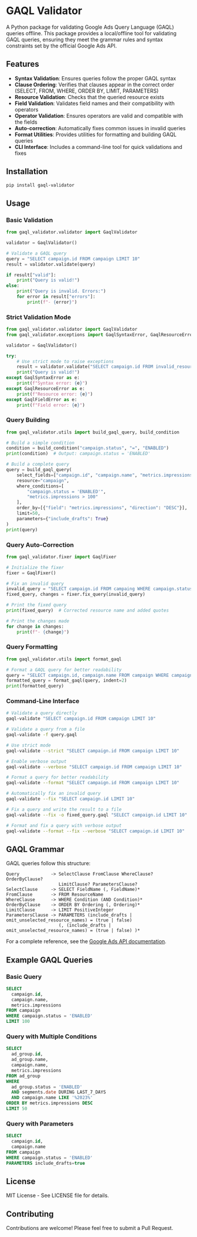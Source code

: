 # GAQL Validator

A Python package for validating Google Ads Query Language (GAQL) queries offline. This package provides a local/offline tool for validating GAQL queries, ensuring they meet the grammar rules and syntax constraints set by the official Google Ads API.

## Features

- **Syntax Validation**: Ensures queries follow the proper GAQL syntax
- **Clause Ordering**: Verifies that clauses appear in the correct order (SELECT, FROM, WHERE, ORDER BY, LIMIT, PARAMETERS)
- **Resource Validation**: Checks that the queried resource exists
- **Field Validation**: Validates field names and their compatibility with operators
- **Operator Validation**: Ensures operators are valid and compatible with the fields
- **Auto-correction**: Automatically fixes common issues in invalid queries
- **Format Utilities**: Provides utilities for formatting and building GAQL queries
- **CLI Interface**: Includes a command-line tool for quick validations and fixes

## Installation

```bash
pip install gaql-validator
```

## Usage

### Basic Validation

```python
from gaql_validator.validator import GaqlValidator

validator = GaqlValidator()

# Validate a GAQL query
query = "SELECT campaign.id FROM campaign LIMIT 10"
result = validator.validate(query)

if result["valid"]:
    print("Query is valid!")
else:
    print("Query is invalid. Errors:")
    for error in result["errors"]:
        print(f"- {error}")
```

### Strict Validation Mode

```python
from gaql_validator.validator import GaqlValidator
from gaql_validator.exceptions import GaqlSyntaxError, GaqlResourceError, GaqlFieldError

validator = GaqlValidator()

try:
    # Use strict mode to raise exceptions
    result = validator.validate("SELECT campaign.id FROM invalid_resource", strict=True)
    print("Query is valid!")
except GaqlSyntaxError as e:
    print(f"Syntax error: {e}")
except GaqlResourceError as e:
    print(f"Resource error: {e}")
except GaqlFieldError as e:
    print(f"Field error: {e}")
```

### Query Building

```python
from gaql_validator.utils import build_gaql_query, build_condition

# Build a simple condition
condition = build_condition("campaign.status", "=", "ENABLED")
print(condition)  # Output: campaign.status = 'ENABLED'

# Build a complete query
query = build_gaql_query(
    select_fields=["campaign.id", "campaign.name", "metrics.impressions"],
    resource="campaign",
    where_conditions=[
        "campaign.status = 'ENABLED'",
        "metrics.impressions > 100"
    ],
    order_by=[{"field": "metrics.impressions", "direction": "DESC"}],
    limit=50,
    parameters={"include_drafts": True}
)
print(query)
```

### Query Auto-Correction

```python
from gaql_validator.fixer import GaqlFixer

# Initialize the fixer
fixer = GaqlFixer()

# Fix an invalid query
invalid_query = "SELECT campaign.id FROM campaing WHERE campaign.status = ENABLED"
fixed_query, changes = fixer.fix_query(invalid_query)

# Print the fixed query
print(fixed_query)  # Corrected resource name and added quotes

# Print the changes made
for change in changes:
    print(f"- {change}")
```

### Query Formatting

```python
from gaql_validator.utils import format_gaql

# Format a GAQL query for better readability
query = "SELECT campaign.id, campaign.name FROM campaign WHERE campaign.status = 'ENABLED' LIMIT 50"
formatted_query = format_gaql(query, indent=2)
print(formatted_query)
```

### Command-Line Interface

```bash
# Validate a query directly
gaql-validate "SELECT campaign.id FROM campaign LIMIT 10"

# Validate a query from a file
gaql-validate -f query.gaql

# Use strict mode
gaql-validate --strict "SELECT campaign.id FROM campaign LIMIT 10"

# Enable verbose output
gaql-validate --verbose "SELECT campaign.id FROM campaign LIMIT 10"

# Format a query for better readability
gaql-validate --format "SELECT campaign.id FROM campaign LIMIT 10"

# Automatically fix an invalid query
gaql-validate --fix "SELECT campaign.id LIMIT 10"

# Fix a query and write the result to a file
gaql-validate --fix -o fixed_query.gaql "SELECT campaign.id LIMIT 10"

# Format and fix a query with verbose output
gaql-validate --format --fix --verbose "SELECT campaign.id LIMIT 10"
```

## GAQL Grammar

GAQL queries follow this structure:

```
Query            -> SelectClause FromClause WhereClause? OrderByClause?
                    LimitClause? ParametersClause?
SelectClause     -> SELECT FieldName (, FieldName)*
FromClause       -> FROM ResourceName
WhereClause      -> WHERE Condition (AND Condition)*
OrderByClause    -> ORDER BY Ordering (, Ordering)*
LimitClause      -> LIMIT PositiveInteger
ParametersClause -> PARAMETERS (include_drafts | omit_unselected_resource_names) = (true | false)
                    (, (include_drafts | omit_unselected_resource_names) = (true | false) )*
```

For a complete reference, see the [Google Ads API documentation](https://developers.google.com/google-ads/api/docs/query/grammar).

## Example GAQL Queries

### Basic Query

```sql
SELECT
  campaign.id,
  campaign.name,
  metrics.impressions
FROM campaign
WHERE campaign.status = 'ENABLED'
LIMIT 100
```

### Query with Multiple Conditions

```sql
SELECT
  ad_group.id,
  ad_group.name,
  campaign.name,
  metrics.impressions
FROM ad_group
WHERE
  ad_group.status = 'ENABLED'
  AND segments.date DURING LAST_7_DAYS
  AND campaign.name LIKE '%2023%'
ORDER BY metrics.impressions DESC
LIMIT 50
```

### Query with Parameters

```sql
SELECT
  campaign.id,
  campaign.name
FROM campaign
WHERE campaign.status = 'ENABLED'
PARAMETERS include_drafts=true
```

## License

MIT License - See LICENSE file for details.

## Contributing

Contributions are welcome! Please feel free to submit a Pull Request.